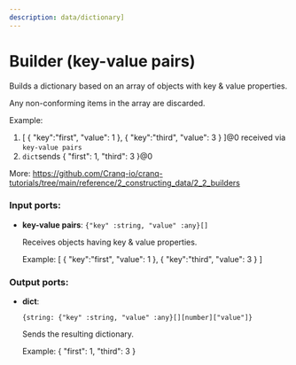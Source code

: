 ```yaml
---
description: data/dictionary]
---
```


# Builder (key-value pairs)

Builds a dictionary based on an array of objects with key & value properties.

Any non-conforming items in the array are discarded.

Example:
1. [ { "key":"first", "value": 1 }, { "key":"third", "value": 3 } ]@0 received via `key-value pairs`
2. `dict`sends { "first": 1, "third": 3 }@0

More:
https://github.com/Cranq-io/cranq-tutorials/tree/main/reference/2_constructing_data/2_2_builders

### Input ports:

* __key-value pairs__: `{"key" :string, "value" :any}[]`

    Receives objects having key & value properties.
    
    Example:
    [ { "key":"first", "value": 1 }, { "key":"third", "value": 3 } ]

### Output ports:

* __dict__: 
    ```
    {string: {"key" :string, "value" :any}[][number]["value"]}
    ```

    Sends the resulting dictionary.
    
    Example:
    { "first": 1, "third": 3 }

